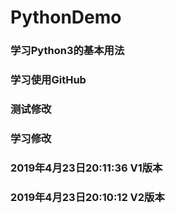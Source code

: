 # PythonDemo
### 学习Python3的基本用法
### 学习使用GitHub
### 测试修改
### 学习修改
### 2019年4月23日20:11:36 V1版本 
### 2019年4月23日20:10:12 V2版本 
